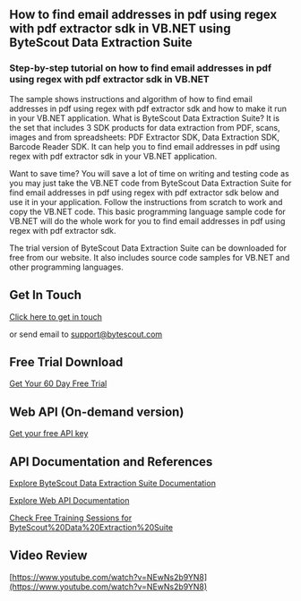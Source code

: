 ## How to find email addresses in pdf using regex with pdf extractor sdk in VB.NET using ByteScout Data Extraction Suite

### Step-by-step tutorial on how to find email addresses in pdf using regex with pdf extractor sdk in VB.NET

The sample shows instructions and algorithm of how to find email addresses in pdf using regex with pdf extractor sdk and how to make it run in your VB.NET application. What is ByteScout Data Extraction Suite? It is the set that includes 3 SDK products for data extraction from PDF, scans, images and from spreadsheets: PDF Extractor SDK, Data Extraction SDK, Barcode Reader SDK. It can help you to find email addresses in pdf using regex with pdf extractor sdk in your VB.NET application.

Want to save time? You will save a lot of time on writing and testing code as you may just take the VB.NET code from ByteScout Data Extraction Suite for find email addresses in pdf using regex with pdf extractor sdk below and use it in your application. Follow the instructions from scratch to work and copy the VB.NET code. This basic programming language sample code for VB.NET will do the whole work for you to find email addresses in pdf using regex with pdf extractor sdk.

The trial version of ByteScout Data Extraction Suite can be downloaded for free from our website. It also includes source code samples for VB.NET and other programming languages.

## Get In Touch

[Click here to get in touch](https://bytescout.zendesk.com/hc/en-us/requests/new?subject=ByteScout%20Data%20Extraction%20Suite%20Question)

or send email to [support@bytescout.com](mailto:support@bytescout.com?subject=ByteScout%20Data%20Extraction%20Suite%20Question) 

## Free Trial Download

[Get Your 60 Day Free Trial](https://bytescout.com/download/web-installer?utm_source=github-readme)

## Web API (On-demand version)

[Get your free API key](https://pdf.co/documentation/api?utm_source=github-readme)

## API Documentation and References

[Explore ByteScout Data Extraction Suite Documentation](https://bytescout.com/documentation/index.html?utm_source=github-readme)

[Explore Web API Documentation](https://pdf.co/documentation/api?utm_source=github-readme)

[Check Free Training Sessions for ByteScout%20Data%20Extraction%20Suite](https://academy.bytescout.com/)

## Video Review

[https://www.youtube.com/watch?v=NEwNs2b9YN8](https://www.youtube.com/watch?v=NEwNs2b9YN8)